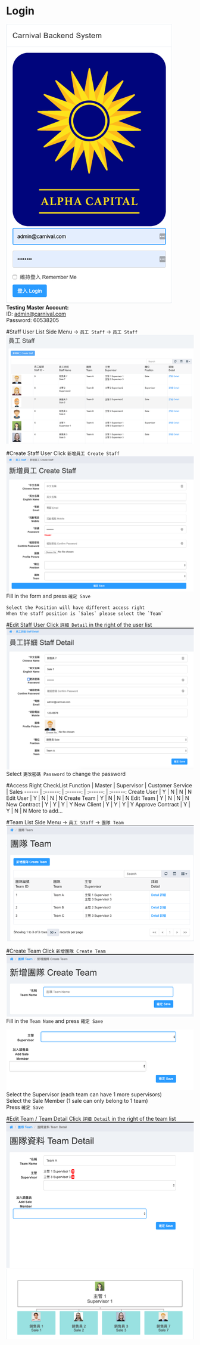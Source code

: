 # Login 

![Screenshot](images/login.png)  
**Testing Master Account:**  
ID: admin@carnival.com  
Password: 60538205  

#Staff User List
Side Menu -> `員工 Staff` -> `員工 Staff`  
![Screenshot](images/createUser2.png)  

#Create Staff User
Click `新增員工 Create Staff`
![Screenshot](images/createUser3.png)  
Fill in the form and press `確定 Save`

```
Select the Position will have different access right  
When the staff position is `Sales` please select the `Team`
```

#Edit Staff User
Click `詳細 Detail` in the right of the user list
![Screenshot](images/createUser4.png)  
Select `更改密碼 Password` to change the password  

#Access Right CheckList
Function | Master | Supervisor | Customer Service | Sales
------ | :------: | :------: | :------: | :------:
Create User | Y | N | N | N
Edit User | Y | N | N | N
Create Team | Y | N | N | N
Edit Team | Y | N | N | N
New Contract | Y | Y | Y | Y
New Client | Y | Y | Y | Y
Approve Contract | Y | Y | N | N
More to add...

#Team List
Side Menu -> `員工 Staff` -> `團隊 Team`
![Screenshot](images/team1.png)  

#Create Team
Click `新增團隊 Create Team`
![Screenshot](images/team2.png)  
Fill in the `Team Name` and press `確定 Save`  

![Screenshot](images/team3.png)  
Select the Supervisor (each team can have 1 more supervisors)  
Select the Sale Member (1 sale can only belong to 1 team)  
Press `確定 Save`  

#Edit Team / Team Detail
Click `詳細 Detail` in the right of the team list
![Screenshot](images/team4.png)  
![Screenshot](images/team5.png)  
